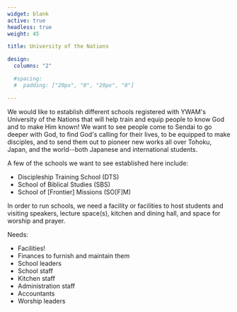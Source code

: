 ```yaml
---
widget: blank
active: true
headless: true
weight: 45

title: University of the Nations

design:
  columns: "2"

  #spacing:
  #  padding: ["20px", "0", "20px", "0"]

---
```


We would like to establish different schools registered with YWAM's University of the Nations that will help train and equip people to know God and to make Him known! We want to see people come to Sendai to go deeper with God, to find God's calling for their lives, to be equipped to make disciples, and to send them out to pioneer new works all over Tohoku, Japan, and the world--both Japanese and international students.

A few of the schools we want to see established here include:

- Discipleship Training School (DTS)
- School of Biblical Studies (SBS)
- School of [Frontier] Missions (SO[F]M)

In order to run schools, we need a facility or facilities to host students and visiting speakers, lecture space(s), kitchen and dining hall, and space for worship and prayer.

Needs:

- Facilities!
- Finances to furnish and maintain them
- School leaders
- School staff
- Kitchen staff
- Administration staff
- Accountants
- Worship leaders

